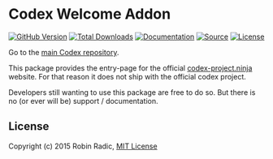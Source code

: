 Codex Welcome Addon
===================

[![GitHub Version](https://img.shields.io/github/tag/codex-project/addon-welcome.svg?style=flat-square&label=version)](http://badge.fury.io/gh/codex-project%2Faddon-welcome)
[![Total Downloads](https://img.shields.io/packagist/dt/codex/addon-welcome.svg?style=flat-square)](https://packagist.org/packages/codex/addon-welcome)
[![Documentation](https://img.shields.io/badge/goto-documentation-orange.svg?style=flat-square)](https://github.com/codex-project/addon-welcome)
[![Source](https://img.shields.io/badge/source-codex--addon--phpdoc-blue.svg?style=flat-square)](https://github.com/codex-project/addon-welcome)
[![License](https://img.shields.io/badge/license-MIT-brightgreen.svg?style=flat-square)](https://tldrlegal.com/license/mit-license)

Go to the [main Codex repository](https://github.com/codex-project/codex).


This package provides the entry-page for the official [codex-project.ninja](https://codex-project.ninja) website.
For that reason it does not ship with the official codex project.


Developers still wanting to use this package are free to do so. But there is no (or ever will be) support / documentation.

License
-------
Copyright (c) 2015 Robin Radic, [MIT License](LICENSE.md)
